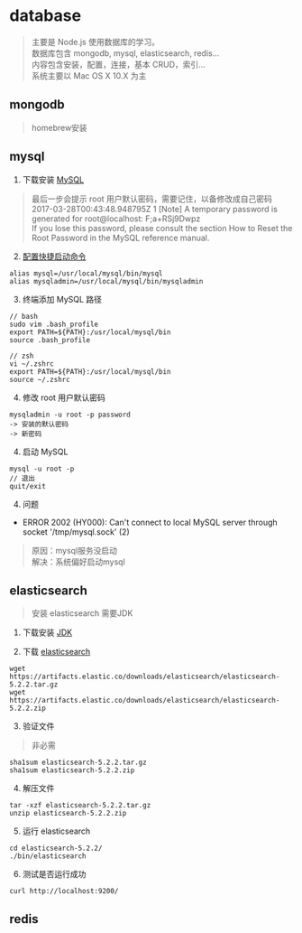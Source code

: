 # database  
> 主要是 Node.js 使用数据库的学习。  
> 数据库包含 mongodb, mysql, elasticsearch, redis...  
> 内容包含安装，配置，连接，基本 CRUD，索引...  
> 系统主要以 Mac OS X 10.X 为主  

## mongodb  
> homebrew安装  

## mysql  
1. 下载安装 [MySQL](https://dev.mysql.com/downloads/mysql/)  
> 最后一步会提示 root 用户默认密码，需要记住，以备修改成自己密码  
> 2017-03-28T00:43:48.948795Z 1 [Note] A temporary password is generated for root@localhost: F;a+RSj9Dwpz  
> If you lose this password, please consult the section How to Reset the Root Password in the MySQL reference manual.  

2. [配置快捷启动命令](https://dev.mysql.com/doc/refman/5.7/en/osx-installation-notes.html)  
  ```
  alias mysql=/usr/local/mysql/bin/mysql
  alias mysqladmin=/usr/local/mysql/bin/mysqladmin
  ```

3. 终端添加 MySQL 路径  
  ```
  // bash
  sudo vim .bash_profile
  export PATH=${PATH}:/usr/local/mysql/bin
  source .bash_profile

  // zsh
  vi ~/.zshrc
  export PATH=${PATH}:/usr/local/mysql/bin
  source ~/.zshrc
  ```

4. 修改 root 用户默认密码  
  ```
  mysqladmin -u root -p password
  -> 安装的默认密码
  -> 新密码
  ```

4. 启动 MySQL  
  ```
  mysql -u root -p
  // 退出
  quit/exit
  ```

4. 问题  
  * ERROR 2002 (HY000): Can't connect to local MySQL server through socket '/tmp/mysql.sock' (2)  
  > 原因：mysql服务没启动  
  > 解决：系统偏好启动mysql  

## elasticsearch  
> 安装 elasticsearch 需要JDK  
1. 下载安装 [JDK](http://www.oracle.com/technetwork/java/javase/downloads/index.html)  

2. 下载 [elasticsearch](https://www.elastic.co/downloads/elasticsearch)  

  ```
  wget https://artifacts.elastic.co/downloads/elasticsearch/elasticsearch-5.2.2.tar.gz
  wget https://artifacts.elastic.co/downloads/elasticsearch/elasticsearch-5.2.2.zip
  ```

3. 验证文件  
> 非必需  
  ```
  sha1sum elasticsearch-5.2.2.tar.gz
  sha1sum elasticsearch-5.2.2.zip
  ```

4. 解压文件  
  ```
  tar -xzf elasticsearch-5.2.2.tar.gz
  unzip elasticsearch-5.2.2.zip
  ```

5. 运行 elasticsearch  
  ```
  cd elasticsearch-5.2.2/
  ./bin/elasticsearch
  ```

6. 测试是否运行成功  
  ```
  curl http://localhost:9200/
  ```

## redis  
